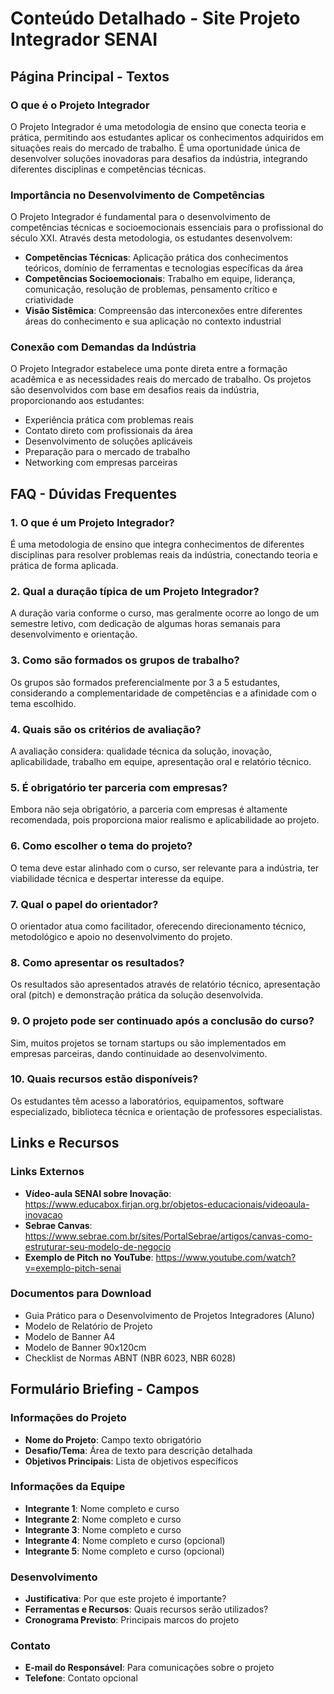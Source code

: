 # Conteúdo Detalhado - Site Projeto Integrador SENAI

## Página Principal - Textos

### O que é o Projeto Integrador
O Projeto Integrador é uma metodologia de ensino que conecta teoria e prática, permitindo aos estudantes aplicar os conhecimentos adquiridos em situações reais do mercado de trabalho. É uma oportunidade única de desenvolver soluções inovadoras para desafios da indústria, integrando diferentes disciplinas e competências técnicas.

### Importância no Desenvolvimento de Competências
O Projeto Integrador é fundamental para o desenvolvimento de competências técnicas e socioemocionais essenciais para o profissional do século XXI. Através desta metodologia, os estudantes desenvolvem:

- **Competências Técnicas**: Aplicação prática dos conhecimentos teóricos, domínio de ferramentas e tecnologias específicas da área
- **Competências Socioemocionais**: Trabalho em equipe, liderança, comunicação, resolução de problemas, pensamento crítico e criatividade
- **Visão Sistêmica**: Compreensão das interconexões entre diferentes áreas do conhecimento e sua aplicação no contexto industrial

### Conexão com Demandas da Indústria
O Projeto Integrador estabelece uma ponte direta entre a formação acadêmica e as necessidades reais do mercado de trabalho. Os projetos são desenvolvidos com base em desafios reais da indústria, proporcionando aos estudantes:

- Experiência prática com problemas reais
- Contato direto com profissionais da área
- Desenvolvimento de soluções aplicáveis
- Preparação para o mercado de trabalho
- Networking com empresas parceiras

## FAQ - Dúvidas Frequentes

### 1. O que é um Projeto Integrador?
É uma metodologia de ensino que integra conhecimentos de diferentes disciplinas para resolver problemas reais da indústria, conectando teoria e prática de forma aplicada.

### 2. Qual a duração típica de um Projeto Integrador?
A duração varia conforme o curso, mas geralmente ocorre ao longo de um semestre letivo, com dedicação de algumas horas semanais para desenvolvimento e orientação.

### 3. Como são formados os grupos de trabalho?
Os grupos são formados preferencialmente por 3 a 5 estudantes, considerando a complementaridade de competências e a afinidade com o tema escolhido.

### 4. Quais são os critérios de avaliação?
A avaliação considera: qualidade técnica da solução, inovação, aplicabilidade, trabalho em equipe, apresentação oral e relatório técnico.

### 5. É obrigatório ter parceria com empresas?
Embora não seja obrigatório, a parceria com empresas é altamente recomendada, pois proporciona maior realismo e aplicabilidade ao projeto.

### 6. Como escolher o tema do projeto?
O tema deve estar alinhado com o curso, ser relevante para a indústria, ter viabilidade técnica e despertar interesse da equipe.

### 7. Qual o papel do orientador?
O orientador atua como facilitador, oferecendo direcionamento técnico, metodológico e apoio no desenvolvimento do projeto.

### 8. Como apresentar os resultados?
Os resultados são apresentados através de relatório técnico, apresentação oral (pitch) e demonstração prática da solução desenvolvida.

### 9. O projeto pode ser continuado após a conclusão do curso?
Sim, muitos projetos se tornam startups ou são implementados em empresas parceiras, dando continuidade ao desenvolvimento.

### 10. Quais recursos estão disponíveis?
Os estudantes têm acesso a laboratórios, equipamentos, software especializado, biblioteca técnica e orientação de professores especialistas.

## Links e Recursos

### Links Externos
- **Vídeo-aula SENAI sobre Inovação**: https://www.educabox.firjan.org.br/objetos-educacionais/videoaula-inovacao
- **Sebrae Canvas**: https://www.sebrae.com.br/sites/PortalSebrae/artigos/canvas-como-estruturar-seu-modelo-de-negocio
- **Exemplo de Pitch no YouTube**: https://www.youtube.com/watch?v=exemplo-pitch-senai

### Documentos para Download
- Guia Prático para o Desenvolvimento de Projetos Integradores (Aluno)
- Modelo de Relatório de Projeto
- Modelo de Banner A4
- Modelo de Banner 90x120cm
- Checklist de Normas ABNT (NBR 6023, NBR 6028)

## Formulário Briefing - Campos

### Informações do Projeto
- **Nome do Projeto**: Campo texto obrigatório
- **Desafio/Tema**: Área de texto para descrição detalhada
- **Objetivos Principais**: Lista de objetivos específicos

### Informações da Equipe
- **Integrante 1**: Nome completo e curso
- **Integrante 2**: Nome completo e curso
- **Integrante 3**: Nome completo e curso
- **Integrante 4**: Nome completo e curso (opcional)
- **Integrante 5**: Nome completo e curso (opcional)

### Desenvolvimento
- **Justificativa**: Por que este projeto é importante?
- **Ferramentas e Recursos**: Quais recursos serão utilizados?
- **Cronograma Previsto**: Principais marcos do projeto

### Contato
- **E-mail do Responsável**: Para comunicações sobre o projeto
- **Telefone**: Contato opcional

